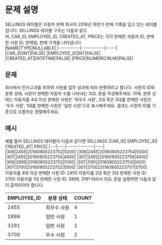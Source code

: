 # 문제 설명
SELLINGS 테이블은 자동차 판매 회사의 2016년 하반기 판매 기록을 담고 있는 테이블입니다. SELLINGS 테이블 구조는 다음과 같으며, CAR_ID, EMPLOYEE_ID, CREATED_AT, PRICE는 각각 판매한 자동차 ID, 판매한 사원 ID, 판매일, 판매 가격을 나타냅니다.
<br />
|NAME|TYPE|NULLABLE|
|-----------|------------|-----|
|CAR_ID|INT|FALSE|
|EMPLOYEE_ID|INT|FALSE|
|CREATED_AT|DATETIME|FALSE|
|PRICE|NUMERIC(N,M)|FALSE|


## 문제
회사에서 인사고과를 위하여 사원을 업무 성과에 따라 분류하려고 합니다. 사원의 ID와 분류 상태, 사원이 판매한 자동차 수를 나타내는 SQL 문을 작성해주세요. 이때, 분류 상태는 자동차를 4대 이상 판매한 사원은 '최우수 사원', 2대 혹은 3대를 판매한 사원은 '우수 사원', 1대를 판매한 사원은 '일반 사원'으로 표시해주세요. 결과는 사원의 ID를 기준으로 오름차순 정렬해주세요.
## 예시
예를 들어 SELLINGS 테이블이 다음과 같다면
SELLINGS
|CAR_ID| EMPLOYEE_ID| CREATED_AT| PRICE|
|---|----|--------------|----|
|306|2455|20160905223752|5200|
|306|2455|20160905223754|5000|
|307|2455|20160905223755|4000|
|307|2455|20160905223756|4000|
|306|2899|20160905223752|5100|
|307|3191|20160905223753|5000|
|307|3700|20160905223752|5500|
|307|3700|20160905223757|5700|
<br />
자동차를 4대 이상 판매한 사원 ID: 2455 자동차를 2대 혹은 3대 판매한 사원 ID: 3700 자동차를 1대 판매한 사원 ID: 2899, 3191
따라서 SQL 문을 실행하면 다음과 같이 출력되어야 합니다.

|EMPLOYEE_ID| 분류 상태 |COUNT|
|-----------|------|-----|
|2455|최우수 사원|4|
|2899|일반 사원|1|
|3191|일반 사원|1|
|3700|우수 사원|2|
